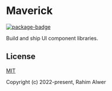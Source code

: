 # Maverick

[![package-badge]][package]

Build and ship UI component libraries.

## License

[MIT](./LICENSE)

Copyright (c) 2022-present, Rahim Alwer

[package]: https://www.npmjs.com/package/maverick.js
[package-badge]: https://img.shields.io/npm/v/maverick.js/latest
